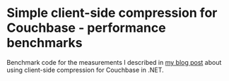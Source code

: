 # Simple client-side compression for Couchbase - performance benchmarks

Benchmark code for the measurements I described in [my blog post](http://blog.markvincze.com/simple-client-side-compression-for-couchbase-with-benchmarks/) about using client-side compression for Couchbase in .NET.
